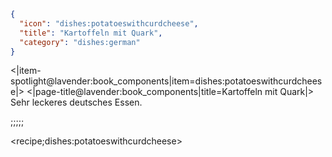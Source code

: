 ```json
{
  "icon": "dishes:potatoeswithcurdcheese",
  "title": "Kartoffeln mit Quark",
  "category": "dishes:german"
}
```

<|item-spotlight@lavender:book_components|item=dishes:potatoeswithcurdcheese|>
<|page-title@lavender:book_components|title=Kartoffeln mit Quark|>
Sehr leckeres deutsches Essen.

;;;;;

<recipe;dishes:potatoeswithcurdcheese>

